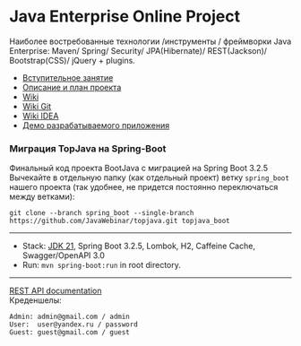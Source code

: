 Java Enterprise Online Project
===============================

Наиболее востребованные технологии /инструменты / фреймворки Java Enterprise:
Maven/ Spring/ Security/ JPA(Hibernate)/ REST(Jackson)/ Bootstrap(CSS)/ jQuery + plugins.

- [Вступительное занятие](https://github.com/JavaOPs/topjava)
- [Описание и план проекта](https://github.com/JavaOPs/topjava/blob/master/description.md)
- [Wiki](https://github.com/JavaOPs/topjava/wiki)
- [Wiki Git](https://github.com/JavaOPs/topjava/wiki/Git)
- [Wiki IDEA](https://github.com/JavaOPs/topjava/wiki/IDEA)
- [Демо разрабатываемого приложения](http://topjava.herokuapp.com/)

### Миграция TopJava на Spring-Boot

Финальный код проекта BootJava с миграцией на Spring Boot 3.2.5  
Вычекайте в отдельную папку (как отдельный проект) ветку `spring_boot` нашего проекта (так удобнее, не придется постоянно переключаться между ветками):
```
git clone --branch spring_boot --single-branch https://github.com/JavaWebinar/topjava.git topjava_boot
```  
-------------------------------------------------------------

- Stack: [JDK 21](http://jdk.java.net/17/), Spring Boot 3.2.5, Lombok, H2, Caffeine Cache, Swagger/OpenAPI 3.0
- Run: `mvn spring-boot:run` in root directory.
-----------------------------------------------------
[REST API documentation](http://localhost:8080/)  
Креденшелы:

```
Admin: admin@gmail.com / admin
User:  user@yandex.ru / password
Guest: guest@gmail.com / guest
```